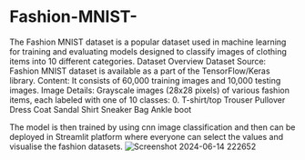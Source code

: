# Fashion-MNIST-
The Fashion MNIST dataset is a popular dataset used in machine learning for training and evaluating models designed to classify images of clothing items into 10 different categories.
Dataset Overview
Dataset Source: Fashion MNIST dataset is available as a part of the TensorFlow/Keras library.
Content: It consists of 60,000 training images and 10,000 testing images.
Image Details: Grayscale images (28x28 pixels) of various fashion items, each labeled with one of 10 classes:
0. T-shirt/top
Trouser
Pullover
Dress
Coat
Sandal
Shirt
Sneaker
Bag
Ankle boot

The model is then trained by using cnn image classification and then can be deployed in Streamlit platform where everyone can select the values and visualise the fashion datasets.
![Screenshot 2024-06-14 222652](https://github.com/t-abs/Fashion-MNIST-/assets/137747688/844cfcf7-99ef-4f8c-afdf-0b3375ecb95d)

